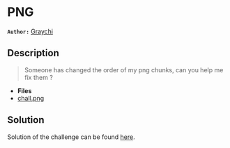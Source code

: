 # PNG

**`Author:`** [Graychi](https://github.com/NassimMansouri)

## Description

  > Someone has changed the order of my png chunks, can you help me fix them ?

- **Files** 
- [chall.png](./challenge/chall.png) 

## Solution

Solution of the challenge can be found [here](solution/).


